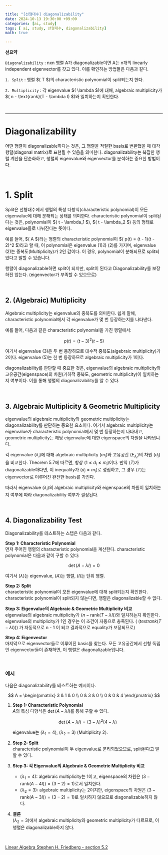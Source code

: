 ```yaml
---

title: "[선형대수] diagonalizability"  
date: 2024-10-13 19:30:00 +09:00  
categories: [ai, study]  
tags: [ ai, study, 선형대수, diagonalizability]  
math: true  

---
```


**선요약**  

`Diagonalizability` : nxn 행렬 A가 diagonalizable이면 A는 n개의 linearly independent eigenvector를 갖고 있다. 이를 확인하는 방법들은 다음과 같다.

`1. Split` : 행렬 $( T $)의 characteristic polynomial이 split되는지 한다.

`2. Multiplicity` : 각 eigenvalue $( \lambda $)에 대해, algebraic multiplicity가 $( n - \text{rank}(T - \lambda I) $)와 일치하는지 확인한다.

<br/>

---

# **Diagonalizability**

어떤 행렬이 diagonalizable하다는 것은, 그 행렬을 적절한 basis로 변환했을 때 대각 행렬(diagonal matrix)로 표현될 수 있음을 의미한다. diagonalizability는 복잡한 행렬 계산을 단순화하고, 행렬의 eigenvalue와 eigenvector를 분석하는 중요한 방법이다.

<br/>

# **1. Split**

Split은 선형대수에서 행렬의 특성 다항식(characteristic polynomial)이 모든 eigenvalue에 대해 분해되는 상태를 의미한다. characteristic polynomial이 split된다는 것은, polynomial이 $( t - \lambda_1 $), $( t - \lambda_2 $) 등의 형태로 eigenvalue들로 나눠진다는 뜻이다.

예를 들어, $( A $)라는 행렬의 characteristic polynomial이 $( p(t) = (t - 1)(t - 2)^2 $)라고 할 때, 이 polynomial은 eigenvalue $(1$)과 $(2$)를 가지며, eigenvalue $(2$)는 중복도(Multiplicity)가 2인 값이다. 이 경우, polynomial이 분해되므로 split되었다고 말할 수 있습니다.

행렬이 diagonalizable하면 split이 되지만, split이 된다고 Diagonalizability를 보장하진 않는다. (eigenvector가 부족할 수 있으므로)

<br/>

## **2. (Algebraic) Multiplicity**

Algebraic multiplicity는 eigenvalue의 중복도를 의미한다. 쉽게 말해, characteristic polynomial에서 각 eigenvalue가 몇 번 등장하는지를 나타낸다.

예를 들어, 다음과 같은 characteristic polynomial을 가진 행렬에서:

$$
p(t) = (t - 3)^2(t - 5)
$$

여기서 eigenvalue $(3$)은 두 번 등장하므로 대수적 중복도(algebraic multiplicity)가 2이다. eigenvalue $(5$)는 한 번 등장하므로 algebraic multiplicity가 1이다.

diagonalizability를 판단할 때 중요한 것은, eigenvalue의 algebraic multiplicity와 고유공간(eigenspace)의 차원(기하적 중복도, geometric multiplicity)이 일치하는지 여부이다. 이를 통해 행렬의 diagonalizability를 알 수 있다.

<br/>

## **3. Algebraic Multiplicity & Geometric Multiplicity**

eigenvalue의 algebraic multiplicity와 geometric multiplicity는 diagonalizability를 판단하는 중요한 요소이다. 여기서 algebraic multiplicity는 eigenvalue가 characteristic polynomial에서 몇 번 등장하는지 나타내고, geometric multiplicity는 해당 eigenvalue에 대한 eigenspace의 차원을 나타냅니다.

각 eigenvalue $(\lambda_i)$에 대해 algebraic multiplicity $(m_i$)와 고유공간 $(E_{\lambda_i}$)의 차원 $(d_i$)을 비교한다. Theorem 5.7에 따르면, 항상 $(1 \leq d_i \leq m_i$)이다. 만약 $(T$)가 diagonalizable하다면, 이 inequality가 $(d_i = m_i$)로 성립하고, 그 경우 $(T$)는 eigenvector로 이루어진 완전한 basis를 가진다.

따라서 eigenvalue $(\lambda_i$)의 algebraic multiplicity와 eigenspace의 차원이 일치하는지 여부에 따라 diagonalizability 여부가 결정된다.

<br/>

## **4. Diagonalizability Test**

Diagonalizability를 테스트하는 스텝은 다음과 같다.

**Step 1: Characteristic Polynomial**  
먼저 주어진 행렬의 characteristic polynomial을 계산한다. characteristic polynomial은 다음과 같이 구할 수 있다:

$$
\det(A - \lambda I) = 0
$$

여기서 $(\lambda$)는 eigenvalue, $(A$)는 행렬, $(I$)는 단위 행렬.

**Step 2: Split**  
characteristic polynomial이 모든 eigenvalue에 대해 split되는지 확인한다. characteristic polynomial이 split되지 않는다면, 행렬은 diagonalizable할 수 없다.

**Step 3: Eigenvalue의 Algebraic & Geometric Multiplicity 비교**  
eigenvalue의 algebraic multiplicity가 $(n - \text{rank}(T - \lambda I)$)와 일치하는지 확인한다. eigenvalue의 multiplicity가 1인 경우는 이 조건이 자동으로 충족된다. ( $(text{rank}(T - \lambda I)$)) 가 자동적으로 n - 1 이 되고 결과적으로 equality가 보장되므로)

**Step 4: Eigenvector**  
마지막으로 eigenvector들로 이루어진 basis를 찾는다. 모든 고유공간에서 선형 독립인 eigenvector들이 존재하면, 이 행렬은 diagonalizable입니다.

<br/>

### **예시**

다음은 diagonalizability를 테스트하는 예시이다.

$$
A = \begin{pmatrix} 3 & 1 & 0 \\ 0 & 3 & 0 \\ 0 & 0 & 4 \end{pmatrix}
$$

1. **Step 1: Characteristic Polynomial**  
   $A$의 특성 다항식은 $\det(A - \lambda I)$를 통해 구할 수 있다.

   $$
   \det(A - \lambda I) = (3 - \lambda)^2(4 - \lambda)
   $$

   eigenvalue는 $(\lambda_1 = 4$), $(\lambda_2 = 3$) (Multiplicity 2).

2. **Step 2: Split**  
   characteristic polynomial이 두 eigenvalue로 분리되었으므로, split된다고 말할 수 있다.

3. **Step 3: 각 Eigenvalue의 Algebraic & Geometric Multiplicity 비교**  
   - $(\lambda_1 = 4$): algebraic multiplicity는 1이고, eigenspace의 차원은 $(3 - \text{rank}(A - 4I)) = (3 - 2) = 1$)로서 일치한다.
   - $(\lambda_2 = 3$): algebraic multiplicity는 2이지만, eigenspace의 차원은 $(3 - \text{rank}(A - 3I)) = (3 - 2) = 1$)로 일치하지 않으므로 diagonalizable하지 않다.

4. **결론**  
   $(\lambda_2 = 3$)에서 algebraic multiplicity와 geometric multiplicity가 다르므로, 이 행렬은 diagonalizable하지 않다.

<br/>

[Linear Algebra Stephen H. Friedberg - section 5.2](https://g.co/kgs/PAu2zpL)